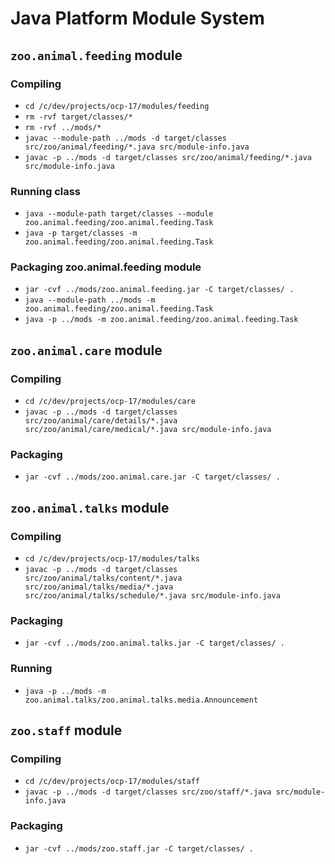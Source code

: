 # Java Platform Module System

## ``` zoo.animal.feeding ``` module

### Compiling
- ``` cd /c/dev/projects/ocp-17/modules/feeding ```
- ``` rm -rvf target/classes/* ```
- ``` rm -rvf ../mods/* ```
- ``` javac --module-path ../mods -d target/classes src/zoo/animal/feeding/*.java src/module-info.java ```
- ``` javac -p ../mods -d target/classes src/zoo/animal/feeding/*.java src/module-info.java ```


### Running class
- ``` java --module-path target/classes --module zoo.animal.feeding/zoo.animal.feeding.Task ```
- ``` java -p target/classes -m zoo.animal.feeding/zoo.animal.feeding.Task ```


### Packaging zoo.animal.feeding module
- ``` jar -cvf ../mods/zoo.animal.feeding.jar -C target/classes/ . ```
- ``` java --module-path ../mods -m zoo.animal.feeding/zoo.animal.feeding.Task  ```
- ``` java -p ../mods -m zoo.animal.feeding/zoo.animal.feeding.Task  ```


## ``` zoo.animal.care ``` module

### Compiling
- ``` cd /c/dev/projects/ocp-17/modules/care ```
- ``` javac -p ../mods -d target/classes src/zoo/animal/care/details/*.java src/zoo/animal/care/medical/*.java src/module-info.java ```


### Packaging
- ``` jar -cvf ../mods/zoo.animal.care.jar -C target/classes/ . ```


## ``` zoo.animal.talks ``` module

### Compiling
- ``` cd /c/dev/projects/ocp-17/modules/talks ```
- ``` javac -p ../mods -d target/classes src/zoo/animal/talks/content/*.java src/zoo/animal/talks/media/*.java src/zoo/animal/talks/schedule/*.java src/module-info.java ```


### Packaging
- ``` jar -cvf ../mods/zoo.animal.talks.jar -C target/classes/ . ```


### Running
- ``` java -p ../mods -m zoo.animal.talks/zoo.animal.talks.media.Announcement ```


## ``` zoo.staff ``` module

### Compiling
- ``` cd /c/dev/projects/ocp-17/modules/staff ```
- ``` javac -p ../mods -d target/classes src/zoo/staff/*.java src/module-info.java ```


### Packaging
- ``` jar -cvf ../mods/zoo.staff.jar -C target/classes/ . ```
